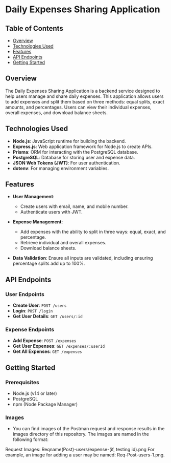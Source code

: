 # Daily Expenses Sharing Application

## Table of Contents
- [Overview](#overview)
- [Technologies Used](#technologies-used)
- [Features](#features)
- [API Endpoints](#api-endpoints)
- [Getting Started](#getting-started)

## Overview

The Daily Expenses Sharing Application is a backend service designed to help users manage and share daily expenses. This application allows users to add expenses and split them based on three methods: equal splits, exact amounts, and percentages. Users can view their individual expenses, overall expenses, and download balance sheets.

## Technologies Used

- **Node.js**: JavaScript runtime for building the backend.
- **Express.js**: Web application framework for Node.js to create APIs.
- **Prisma**: ORM for interacting with the PostgreSQL database.
- **PostgreSQL**: Database for storing user and expense data.
- **JSON Web Tokens (JWT)**: For user authentication.
- **dotenv**: For managing environment variables.

## Features

- **User Management**: 
  - Create users with email, name, and mobile number.
  - Authenticate users with JWT.

- **Expense Management**:
  - Add expenses with the ability to split in three ways: equal, exact, and percentage.
  - Retrieve individual and overall expenses.
  - Download balance sheets.

- **Data Validation**: Ensure all inputs are validated, including ensuring percentage splits add up to 100%.

## API Endpoints

### User Endpoints

- **Create User**: `POST /users`
- **Login**: `POST /login`
- **Get User Details**: `GET /users/:id`

### Expense Endpoints

- **Add Expense**: `POST /expenses`
- **Get User Expenses**: `GET /expenses/:userId`
- **Get All Expenses**: `GET /expenses`

## Getting Started

### Prerequisites

- Node.js (v14 or later)
- PostgreSQL
- npm (Node Package Manager)

### Images
- You can find images of the Postman request and response results in the images directory of this repository. The images are named in the following format:

Request Images: Reqname(Post)-users/expense-(if, testing id).png
For example, an image for adding a user may be named: Req-Post-users-1.png.
